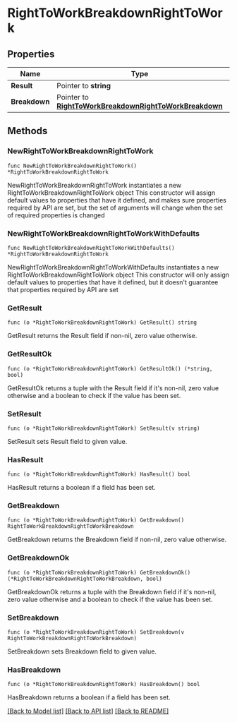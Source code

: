 # RightToWorkBreakdownRightToWork

## Properties

Name | Type | Description | Notes
------------ | ------------- | ------------- | -------------
**Result** | Pointer to **string** |  | [optional] 
**Breakdown** | Pointer to [**RightToWorkBreakdownRightToWorkBreakdown**](RightToWorkBreakdownRightToWorkBreakdown.md) |  | [optional] 

## Methods

### NewRightToWorkBreakdownRightToWork

`func NewRightToWorkBreakdownRightToWork() *RightToWorkBreakdownRightToWork`

NewRightToWorkBreakdownRightToWork instantiates a new RightToWorkBreakdownRightToWork object
This constructor will assign default values to properties that have it defined,
and makes sure properties required by API are set, but the set of arguments
will change when the set of required properties is changed

### NewRightToWorkBreakdownRightToWorkWithDefaults

`func NewRightToWorkBreakdownRightToWorkWithDefaults() *RightToWorkBreakdownRightToWork`

NewRightToWorkBreakdownRightToWorkWithDefaults instantiates a new RightToWorkBreakdownRightToWork object
This constructor will only assign default values to properties that have it defined,
but it doesn't guarantee that properties required by API are set

### GetResult

`func (o *RightToWorkBreakdownRightToWork) GetResult() string`

GetResult returns the Result field if non-nil, zero value otherwise.

### GetResultOk

`func (o *RightToWorkBreakdownRightToWork) GetResultOk() (*string, bool)`

GetResultOk returns a tuple with the Result field if it's non-nil, zero value otherwise
and a boolean to check if the value has been set.

### SetResult

`func (o *RightToWorkBreakdownRightToWork) SetResult(v string)`

SetResult sets Result field to given value.

### HasResult

`func (o *RightToWorkBreakdownRightToWork) HasResult() bool`

HasResult returns a boolean if a field has been set.

### GetBreakdown

`func (o *RightToWorkBreakdownRightToWork) GetBreakdown() RightToWorkBreakdownRightToWorkBreakdown`

GetBreakdown returns the Breakdown field if non-nil, zero value otherwise.

### GetBreakdownOk

`func (o *RightToWorkBreakdownRightToWork) GetBreakdownOk() (*RightToWorkBreakdownRightToWorkBreakdown, bool)`

GetBreakdownOk returns a tuple with the Breakdown field if it's non-nil, zero value otherwise
and a boolean to check if the value has been set.

### SetBreakdown

`func (o *RightToWorkBreakdownRightToWork) SetBreakdown(v RightToWorkBreakdownRightToWorkBreakdown)`

SetBreakdown sets Breakdown field to given value.

### HasBreakdown

`func (o *RightToWorkBreakdownRightToWork) HasBreakdown() bool`

HasBreakdown returns a boolean if a field has been set.


[[Back to Model list]](../README.md#documentation-for-models) [[Back to API list]](../README.md#documentation-for-api-endpoints) [[Back to README]](../README.md)


